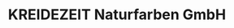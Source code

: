 ---
title: "KREIDEZEIT Naturfarben GmbH"
url: /lamspringe/kreidezeit-naturfarben-gmbh/
shop: Baumarkt
---